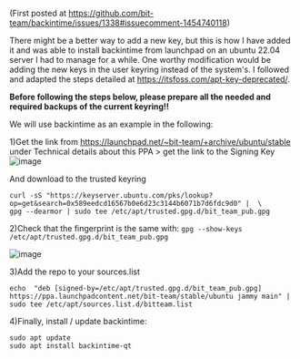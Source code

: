 (First posted at https://github.com/bit-team/backintime/issues/1338#issuecomment-1454740118)

There might be a better way to add a new key, but this is how I have added it and was able to install backintime from launchpad on an ubuntu 22.04 server I had to manage for a while.
One worthy modification would be adding the new keys in the user keyring instead of the system's.
I followed and adapted the steps detailed at https://itsfoss.com/apt-key-deprecated/.

**Before following the steps below, please prepare all the needed and required backups of the current keyring!!**

We will use backintime as an example in the following: 

1)Get the link from https://launchpad.net/~bit-team/+archive/ubuntu/stable under Technical details about this PPA > get the link to the Signing Key 
![image](https://user-images.githubusercontent.com/769635/222902963-103b1c94-0e77-4939-be25-4fb36a9c2574.png)

And download to the trusted keyring

```
curl -sS "https://keyserver.ubuntu.com/pks/lookup?op=get&search=0x589eedcd16567b0e6d23c3144b6071b7d6fdc9d0" |  \ 
gpg --dearmor | sudo tee /etc/apt/trusted.gpg.d/bit_team_pub.gpg
```

2)Check that the fingerprint is the same with: `gpg --show-keys /etc/apt/trusted.gpg.d/bit_team_pub.gpg`

![image](https://user-images.githubusercontent.com/769635/222903322-d78e3410-e5ed-4e0a-a722-6b2c4a5bf7e4.png)

3)Add the repo to your sources.list

```
echo  "deb [signed-by=/etc/apt/trusted.gpg.d/bit_team_pub.gpg] https://ppa.launchpadcontent.net/bit-team/stable/ubuntu jammy main" | sudo tee /etc/apt/sources.list.d/bitteam.list
```

4)Finally, install / update backintime:

```
sudo apt update
sudo apt install backintime-qt
```
